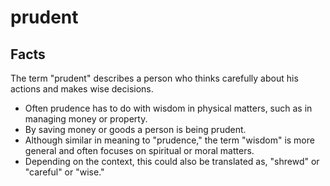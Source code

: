 # prudent

## Facts

The term "prudent" describes a person who thinks carefully about his actions and makes wise decisions. 

* Often prudence has to do with wisdom in physical matters, such as in managing money or property.
* By saving money or goods a person is being prudent. 
* Although similar in meaning to "prudence," the term "wisdom" is more general and often focuses on spiritual or moral matters.
* Depending on the context, this could also be translated as, "shrewd" or "careful" or "wise."